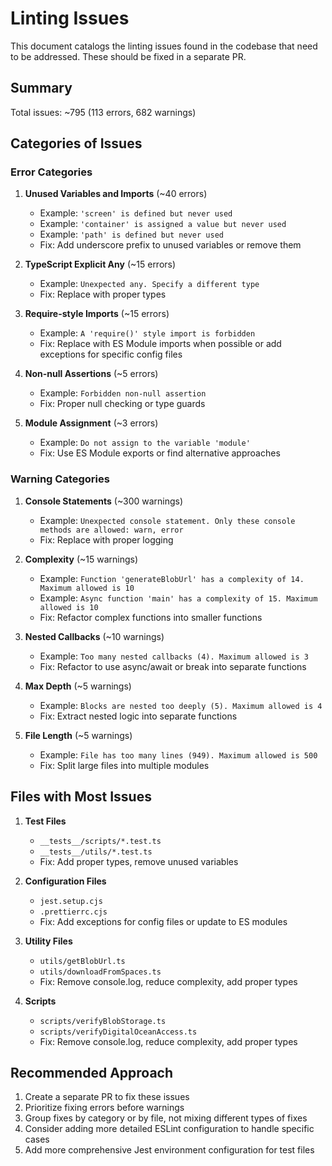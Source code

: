 # Linting Issues

This document catalogs the linting issues found in the codebase that need to be addressed. These should be fixed in a separate PR.

## Summary

Total issues: ~795 (113 errors, 682 warnings)

## Categories of Issues

### Error Categories

1. **Unused Variables and Imports** (~40 errors)

   - Example: `'screen' is defined but never used`
   - Example: `'container' is assigned a value but never used`
   - Example: `'path' is defined but never used`
   - Fix: Add underscore prefix to unused variables or remove them

2. **TypeScript Explicit Any** (~15 errors)

   - Example: `Unexpected any. Specify a different type`
   - Fix: Replace with proper types

3. **Require-style Imports** (~15 errors)

   - Example: `A 'require()' style import is forbidden`
   - Fix: Replace with ES Module imports when possible or add exceptions for specific config files

4. **Non-null Assertions** (~5 errors)

   - Example: `Forbidden non-null assertion`
   - Fix: Proper null checking or type guards

5. **Module Assignment** (~3 errors)
   - Example: `Do not assign to the variable 'module'`
   - Fix: Use ES Module exports or find alternative approaches

### Warning Categories

1. **Console Statements** (~300 warnings)

   - Example: `Unexpected console statement. Only these console methods are allowed: warn, error`
   - Fix: Replace with proper logging

2. **Complexity** (~15 warnings)

   - Example: `Function 'generateBlobUrl' has a complexity of 14. Maximum allowed is 10`
   - Example: `Async function 'main' has a complexity of 15. Maximum allowed is 10`
   - Fix: Refactor complex functions into smaller functions

3. **Nested Callbacks** (~10 warnings)

   - Example: `Too many nested callbacks (4). Maximum allowed is 3`
   - Fix: Refactor to use async/await or break into separate functions

4. **Max Depth** (~5 warnings)

   - Example: `Blocks are nested too deeply (5). Maximum allowed is 4`
   - Fix: Extract nested logic into separate functions

5. **File Length** (~5 warnings)
   - Example: `File has too many lines (949). Maximum allowed is 500`
   - Fix: Split large files into multiple modules

## Files with Most Issues

1. **Test Files**

   - `__tests__/scripts/*.test.ts`
   - `__tests__/utils/*.test.ts`
   - Fix: Add proper types, remove unused variables

2. **Configuration Files**

   - `jest.setup.cjs`
   - `.prettierrc.cjs`
   - Fix: Add exceptions for config files or update to ES modules

3. **Utility Files**

   - `utils/getBlobUrl.ts`
   - `utils/downloadFromSpaces.ts`
   - Fix: Remove console.log, reduce complexity, add proper types

4. **Scripts**
   - `scripts/verifyBlobStorage.ts`
   - `scripts/verifyDigitalOceanAccess.ts`
   - Fix: Remove console.log, reduce complexity, add proper types

## Recommended Approach

1. Create a separate PR to fix these issues
2. Prioritize fixing errors before warnings
3. Group fixes by category or by file, not mixing different types of fixes
4. Consider adding more detailed ESLint configuration to handle specific cases
5. Add more comprehensive Jest environment configuration for test files
